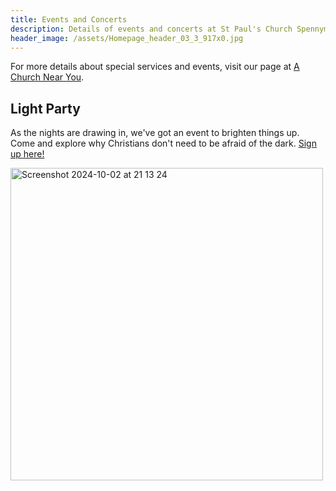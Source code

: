 ```yaml
---
title: Events and Concerts
description: Details of events and concerts at St Paul's Church Spennymoor.
header_image: /assets/Homepage_header_03_3_917x0.jpg
---
```

For more details about special services and events, visit our page at [A Church Near You](https://www.achurchnearyou.com/church/13565/).

## Light Party

As the nights are drawing in, we've got an event to brighten things up. Come and explore why Christians don't need to be afraid of the dark. [Sign up here!](https://forms.gle/JVpX1DYRr2uxG364A)

<img width="500" alt="Screenshot 2024-10-02 at 21 13 24" src="https://github.com/user-attachments/assets/04eeb6bf-c1d4-4b34-91f9-3b71821fef51">
